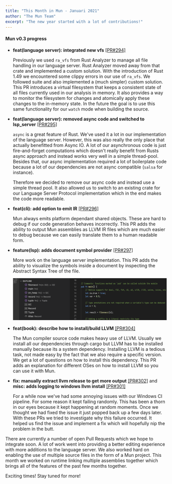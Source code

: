 ```yaml
---
title: "This Month in Mun - Januari 2021"
author: "The Mun Team"
excerpt: "The new year started with a lot of contributions!"
---
```


#### Mun v0.3 progress


* **feat(language server): integrated new vfs** [[PR#294]](https://github.com/mun-lang/mun/pull/294)

  Previously we used `ra_vfs` from Rust Analyzer to manage all file handling in our language server. 
  Rust Analyzer moved away from that crate and implemented a custom solution. 
  With the introduction of Rust 1.49 we encountered some clippy errors in our use of `ra_vfs`. 
  We followed suite and also implemented a (much simpler) custom solution. 
  This PR introduces a virtual filesystem that keeps a consistent state of all files currently used in our analysis in memory.
  It also provides a way to monitor the filesystem for changes and atomically apply these changes to the in-memory state.
  In the future the goal is to use this same functionality for our `watch` mode when building the source.

* **feat(language server): removed async code and switched to lsp_server** [[PR#295]](https://github.com/mun-lang/mun/pull/295)
  
  `async` is a great feature of Rust. 
  We've used it a lot in our implementation of the language server. 
  However, this was also really the only place that actually benefitted from Async IO. 
  A lot of our asynchronous code is just fire-and-forget computations which doesn't really benefit from Rusts async approach and instead works very well in a simple thread-pool.
  Besides that, our async implementation required a lot of boilerplate code because a lot of our dependencies are not async compatible (`salsa` for instance). 

  Therefore we decided to remove our async code and instead use a simple thread pool. 
  It also allowed us to switch to an existing crate for our Language Server Protocol implementation which in the end makes the code more readable.

* **feat(cli): add option to emit IR** [[PR#296]](https://github.com/mun-lang/mun/pull/296)
  
  Mun always emits platform dependant shared objects. 
  These are hard to debug if our code generation behaves incorrectly.
  This PR adds the ability to output Mun assemblies as LLVM IR files which are much easier to debug because we can easily translate them to a human readable form.

* **feature(lsp): adds document symbol provider** [[PR#297]](https://github.com/mun-lang/mun/pull/297)

  More work on the language server implementation. This PR adds the ability to visualize the symbols inside a document by inspecting the Abstract Syntax Tree of the file.

  <img src="../images/vscode-document-symbol-provider.png" alt="Mun document symbols" />

* **feat(book): describe how to install/build LLVM** [[PR#304]](https://github.com/mun-lang/mun/pull/304)

  The Mun compiler source code makes heavy use of LLVM. 
  Usually we install all our dependencies through cargo but LLVM has to be installed manually because its a system dependency.
  Installing LLVM is a tedious task, not made easy by the fact that we also require a specific version.
  We get a lot of questions on how to install this dependency. 
  This PR adds an explanation for different OSes on how to install LLVM so you can use it with Mun.

* **fix: manually extract llvm release to get more output** [[PR#302]](https://github.com/mun-lang/mun/pull/302) and  **misc: adds logging to windows llvm install** [[PR#301]](https://github.com/mun-lang/mun/pull/301)
  
  For a while now we've had some annoying issues with our Windows CI pipeline. 
  For some reason it kept failing randomly.
  This has been a thorn in our eyes because it kept happening at random moments. 
  Once we thought we had fixed the issue it just popped back up a few days later.
  With these PRs we tried to investigate why this failure occurred. 
  It helped us find the issue and implement a fix which will hopefully nip the problem in the butt.

There are currently a number of open Pull Requests which we hope to integrate soon.
A lot of work went into providing a better editing experience with more additions to the language server.
We also worked hard on enabling the use of multiple source files in the form of a Mun project. 
This month we worked on runtime linking multiple assemblies together which brings all of the features of the past few months together.

Exciting times! Stay tuned for more!




